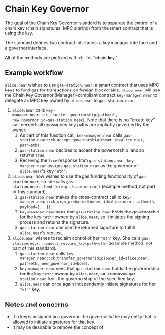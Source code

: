 # Chain Key Governor

The goal of the Chain Key Governor standard is to separate the control of a chain key (chain signatures, MPC signing) from the smart contract that is using the key.

The standard defines two contract interfaces: a key manager interface and a governor interface.

All of the methods are prefixed with `ck_` for "**c**hain **k**ey."

## Example workflow

`alice.near` wishes to use `gas-station.near`, a smart contract that uses MPC keys to fund gas for transactions on foreign blockchains. `alice.near` will use the Chain Key Governor (Manager)-compliant contract `key-manager.near` to delegate an MPC key owned by `alice.near` to `gas-station.near`.

1. `alice.near` calls `key-manager.near::ck_transfer_governorship(path=eth, new_governor_id=gas-station.near)`. Note that there is no "create key" call needed: all unassigned key paths are implicitly governed by the owner.
    1. As part of this function call, `key-manager.near` calls `gas-station.near::ck_accept_governorship(owner_id=alice.near, path=eth)`.
    2. `gas-station.near` decides to accept the governorship, and so returns `true`.
    3. Receiving the `true` response from `gas-station.near`, `key-manager.near` assigns `gas-station.near` as the governor of `alice.near`'s key `"eth"`.
2. `alice.near` now wishes to use the gas funding functionality of `gas-station.near`, so she calls `gas-station.near::fund_foreign_transaction()` (example method, not part of this standard).
    1. `gas-station.near` makes the cross-contract call to `key-manager.near::ck_sign_prehashed(owner_id=alice.near, path=eth, payload=[...])`.
    2. `key-manager.near` sees that `gas-station.near` holds the governorship for the key `"eth"` owned by `alice.near`, so it initiates the signing process and returns the signature.
    3. `gas-station.near` can use the returned signature to fulfill `alice.near`'s request.
3. `alice.near` wishes to reclaim control of her `"eth"` key. She calls `gas-station.near::request_release_key(path=eth)` (example method, not part of this standard).
    1. `gas-station.near` calls `key-manager.near::ck_transfer_governorship(owner_id=alice.near, path=eth, new_governor_id=None)`.
    2. `key-manager.near` sees that `gas-station.near` holds the governorship for the key `"eth"` owned by `alice.near`, so it removes `gas-station.near` from the governorship of the specified key.
    3. `alice.near` can once again independently initiate signatures for her `"eth"` key.

## Notes and concerns

- If a key is assigned to a governor, the governor is the _only_ entity that is allowed to initiate signatures for that key.
- It may be desirable to remove the concept of
